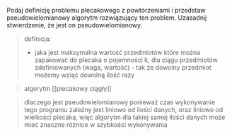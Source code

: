 Podaj definicję problemu plecakowego z powtórzeniami i przedstaw pseudowielomianowy algorytm rozwiązujący ten problem. Uzasadnij stwierdzenie, że jest on pseudowielomianowy.


> definicja:
> - jaka jest maksymalna wartość przedmiotów które można zapakować do plecaka o pojemności k, dla ciągu przedmiotów zdefiniowanych (waga, wartość) - tak że dowolny przedmiot możemy wziąć dowolną ilość razy

> algorytm [[plecakowy ciągły]]

> dlaczego jest pseudowielomianowy ponieważ czas wykonywanie tego programu zależny jest liniowo od ilości danych, oraz liniowo od wielkości plecaka, więc algorytm dla takiej samej ilości danych może mieć znaczne różnice w szybkości wykonywania
